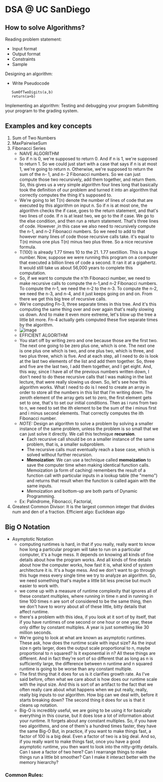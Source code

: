 
# DSA @ UC SanDiego


## How to solve Algorithms?
Reading problem statement: 

 - Input format
 - Output format
 - Constraints
 - Sample

Designing an algorithm:

 - Write Pseudocode
 ```
	SumOfTwoDigits(a,b)
	return(a+b)
```

Implementing an algorithm:
Testing and debugging your program
Submitting your program to the grading system.
## Examples and key concepts
 1. Sum of Two Numbers
 2. MaxPairwiseSum
 3. Fibonacci Series
 	- NAIVE ALGORITHM
 	- So if n is 0, we're supposed to return 0. And if n is 1, we're supposed to return 1. So we could just start with a case that says if n is at most 1, we're going to return n. Otherwise, we're supposed to return the sum of the n- 1, and n- 2 Fibonacci numbers. So we can just compute those two recursively, add them together, and return them. So, this gives us a very simple algorithm four lines long that basically took the definition of our problem and turned it into an algorithm that correctly computes the thing it's supposed to.
 	- We're going to let T(n) denote the number of lines of code that are executed by this algorithm on input n.  So if n is at most one, the algorithm checks the if case, goes to the return statement, and that's two lines of code. If n is at least two, we go to the if case. We go to the else condition, and then run a return statement. That's three lines of code. However ,in this case we also need to recursively compute the n-1, and n-2 Fibonacci numbers. So we need to add to that however many lines of code those recursive calls take. it's equal to T(n) minus one plus T(n) minus two plus three. So a nice recursive formula.
 	- T(100) is already 1.77 times 10 to the 21. 1.77 sextillion. This is a huge number. Now, suppose we were running this program on a computer that executed a billion lines of code a second. It ran it at a gigahertz. It would still take us about 56,000 years to complete this computation.
 	- So, if we want to compute the n'th Fibonacci number, we need to make recursive calls to compute the n-1,and n-2 Fibonacci numbers. To compute the n-1, we need the n-2 to the n-3. To compute the n-2, we need the n-3, and n-4, and it just keeps going on and on. From there we get this big tree of recursive calls.
 	- We're computing Fn-3, three separate times in this tree. And it's this computing the same thing over and over again that's really slowing us down. And to make it even more extreme, let's blow up the tree a little bit more. Fn-4 actually gets computed these five separate times by the algorithm.
 	- ![image](https://user-images.githubusercontent.com/47843009/117183698-d8984900-ada5-11eb-88fc-b04b4d47c118.png)
	- EFFICIENT ALGORITHM
	- You start off by writing zero and one because those are the first two. The next one going to be zero plus one, which is one. The next one is one plus one which is two, and one plus two, which is three, and two plus three, which is five. And at each step, all I need to do is look at the last two elements of the list and add them together. So, three and five are the last two, I add them together, and I get eight. And, this way, since I have all of the previous numbers written down, I don't need to do these recursive calls that I was making in the last lecture, that were really slowing us down. So, let's see how this algorithm works. What I need to do is I need to create an array in order to store all the numbers in this list that I'm writing down. The zeroth element of the array gets set to zero, the first element gets set to one, that's to set our initial conditions. Then as i runs from two to n, we need to set the ith element to be the sum of the i minus first and i minus second elements. That correctly computes the ith Fibonacci number.
	- *NOTE:* Design an algorithm to solve a problem by solving a smaller instance of the same problem, unless the problem is so small that we can just solve it directly. We call this technique **recursion**.
		- Each recursive call should be on a smaller instance of the same problem, that is, a smaller subproblem.
		- The recursive calls must eventually reach a base case, which is solved without further recursion.
		- **Memoization**: We can use a technique called **memoization** to save the computer time when making identical function calls. Memoization (a form of caching) remembers the result of a function call with particular inputs in a lookup table (the "memo") and returns that result when the function is called again with the same inputs.
		- Memoization and bottom-up are both parts of Dynamic Programming.
	-	Ex: Palindrome, Fibonacci, Factorial, 
 4. Greatest Common Divisor: It is the largest common integer that divides num and den of a fraction. Efficient algo: Euclidean algo
 
 ## Big O Notation
 - Asymptotic Notation
	-	computing runtimes is hard, in that if you really, really want to know how long a particular program will take to run on a particular computer, it's a huge mess. It depends on knowing all kinds of fine details about how the program works. And all kinds of fine details about how the computer works, how fast it is, what kind of system architecture it is. It's a huge mess. And we don't want to go through this huge mess every single time we try to analyze an algorithm. So, we need something that's maybe a little bit less precise but much easier to work with.
	-	we come up with a measure of runtime complexity that ignores all of these constant multiples, where running in time n and in running in time 100 times n are sort of considered to be the same thing, then we don't have to worry about all of these little, bitty details that affect runtime.
	-	there's a problem with this idea, if you look at it sort of by itself, that if you have runtimes of one second or one hour or one year, these only differ by constant multiples. A year is just something like 30 million seconds.
	-	We're going to look at what are known as asymptotic runtimes. These ask, how does the runtime scale with input size? As the input size n gets larger, does the output scale proportional to n, maybe proportional to n squared? Is it exponential in n? All these things are different. And in fact they're sort of so different that as long as n is sufficiently large, the difference between n runtime and n squared runtime is going to be worse than any constant multiple.
	-	The first thing that it does for us is it clarifies growth rate. As I've said before, often what we care about is how does our runtime scale with the input size. And this is sort of an artifact to the fact that we often really care about what happens when we put really, really, really big inputs to our algorithm. How big can we deal with, before it starts breaking down? The second thing it does for us is that it cleans up notation.
	-	Big-O is incredibly useful, we are going to be using it for basically everything in this course, but it does lose a lot of information about your runtime. It forgets about any constant multiples. So, if you have two algorithms, and one of them's a hundred times faster, they have the same Big-O But, in practice, if you want to make things fast, a factor of 100 is a big deal. Even a factor of two is a big deal. And so, if you really want to make things fast, once you have a good asymptotic runtime, you then want to look into the nitty-gritty details. Can I save a factor of two here? Can I rearrange things to make things run a little bit smoother? Can I make it interact better with the memory hierarchy?
### Common Rules:

